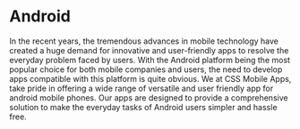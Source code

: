 # Android
In the recent years, the tremendous advances in mobile technology have created a huge demand for innovative and user-friendly apps to resolve the everyday problem faced by users. With the Android platform being the most popular choice for both mobile companies and users, the need to develop apps compatible with this platform is quite obvious. We at CSS Mobile Apps, take pride in offering a wide range of versatile and user friendly app for android mobile phones. Our apps are designed to provide a comprehensive solution to make the everyday tasks of Android users simpler and hassle free.
